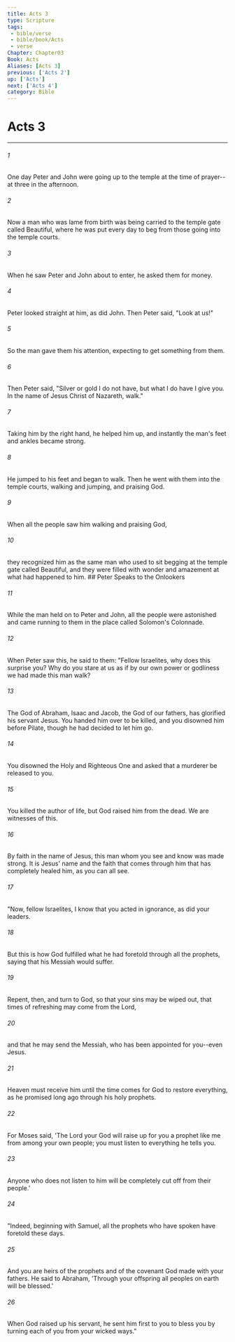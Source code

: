 ```yaml
---
title: Acts 3
type: Scripture
tags:
 - bible/verse
 - bible/book/Acts
 - verse
Chapter: Chapter03
Book: Acts
Aliases: [Acts 3]
previous: ['Acts 2']
up: ['Acts']
next: ['Acts 4']
category: Bible
---
```

# Acts 3

***


###### 1 
One day Peter and John were going up to the temple at the time of prayer--at three in the afternoon. 

###### 2 
Now a man who was lame from birth was being carried to the temple gate called Beautiful, where he was put every day to beg from those going into the temple courts. 

###### 3 
When he saw Peter and John about to enter, he asked them for money. 

###### 4 
Peter looked straight at him, as did John. Then Peter said, "Look at us!" 

###### 5 
So the man gave them his attention, expecting to get something from them. 

###### 6 
Then Peter said, "Silver or gold I do not have, but what I do have I give you. In the name of Jesus Christ of Nazareth, walk." 

###### 7 
Taking him by the right hand, he helped him up, and instantly the man's feet and ankles became strong. 

###### 8 
He jumped to his feet and began to walk. Then he went with them into the temple courts, walking and jumping, and praising God. 

###### 9 
When all the people saw him walking and praising God, 

###### 10 
they recognized him as the same man who used to sit begging at the temple gate called Beautiful, and they were filled with wonder and amazement at what had happened to him. ## Peter Speaks to the Onlookers 

###### 11 
While the man held on to Peter and John, all the people were astonished and came running to them in the place called Solomon's Colonnade. 

###### 12 
When Peter saw this, he said to them: "Fellow Israelites, why does this surprise you? Why do you stare at us as if by our own power or godliness we had made this man walk? 

###### 13 
The God of Abraham, Isaac and Jacob, the God of our fathers, has glorified his servant Jesus. You handed him over to be killed, and you disowned him before Pilate, though he had decided to let him go. 

###### 14 
You disowned the Holy and Righteous One and asked that a murderer be released to you. 

###### 15 
You killed the author of life, but God raised him from the dead. We are witnesses of this. 

###### 16 
By faith in the name of Jesus, this man whom you see and know was made strong. It is Jesus' name and the faith that comes through him that has completely healed him, as you can all see. 

###### 17 
"Now, fellow Israelites, I know that you acted in ignorance, as did your leaders. 

###### 18 
But this is how God fulfilled what he had foretold through all the prophets, saying that his Messiah would suffer. 

###### 19 
Repent, then, and turn to God, so that your sins may be wiped out, that times of refreshing may come from the Lord, 

###### 20 
and that he may send the Messiah, who has been appointed for you--even Jesus. 

###### 21 
Heaven must receive him until the time comes for God to restore everything, as he promised long ago through his holy prophets. 

###### 22 
For Moses said, 'The Lord your God will raise up for you a prophet like me from among your own people; you must listen to everything he tells you. 

###### 23 
Anyone who does not listen to him will be completely cut off from their people.' 

###### 24 
"Indeed, beginning with Samuel, all the prophets who have spoken have foretold these days. 

###### 25 
And you are heirs of the prophets and of the covenant God made with your fathers. He said to Abraham, 'Through your offspring all peoples on earth will be blessed.' 

###### 26 
When God raised up his servant, he sent him first to you to bless you by turning each of you from your wicked ways." 
